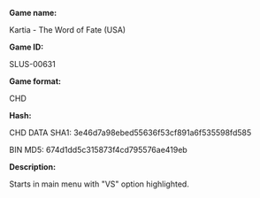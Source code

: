﻿**Game name:**

Kartia - The Word of Fate (USA)

**Game ID:**

SLUS-00631

**Game format:**

CHD

**Hash:**

CHD DATA SHA1: 3e46d7a98ebed55636f53cf891a6f535598fd585

BIN MD5: 674d1dd5c315873f4cd795576ae419eb

**Description:**

Starts in main menu with "VS" option highlighted.